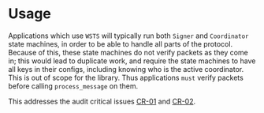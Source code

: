# Usage

Applications which use `WSTS` will typically run both `Signer` and `Coordinator` state machines, in order to be able to handle all parts of the protocol.  Because of this, these state machines do not verify packets as they come in; this would lead to duplicate work, and require the state machines to have all keys in their configs, including knowing who is the active coordinator.  This is out of scope for the library.  Thus applications `must` verify packets before calling `process_message` on them.

This addresses the audit critical issues [CR-01](https://github.com/Trust-Machines/wsts/issues/66) and [CR-02](https://github.com/Trust-Machines/wsts/issues/67).